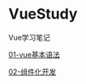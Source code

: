 # VueStudy
Vue学习笔记

[01-vue基本语法](https://github.com/laijunfa/VueStudy/blob/master/01-Vue%E5%9F%BA%E6%9C%AC%E8%AF%AD%E6%B3%95/vue%E5%9F%BA%E6%9C%AC%E8%AF%AD%E6%B3%95.md)

[02-组件化开发](https://github.com/laijunfa/VueStudy/blob/master/02-%E7%BB%84%E4%BB%B6%E5%8C%96%E5%BC%80%E5%8F%91/%E7%BB%84%E4%BB%B6%E5%8C%96%E5%BC%80%E5%8F%91.md)

